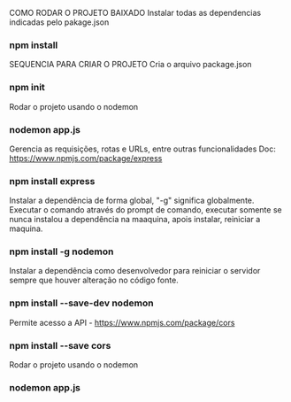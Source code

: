 COMO RODAR O PROJETO BAIXADO
Instalar todas as dependencias indicadas pelo pakage.json
### npm install

SEQUENCIA PARA CRIAR O PROJETO
Cria o arquivo package.json
### npm init

Rodar o projeto usando o nodemon
### nodemon app.js

Gerencia as requisições, rotas e URLs, entre outras funcionalidades
Doc: https://www.npmjs.com/package/express 
### npm install express

Instalar a dependência de forma global, "-g" significa globalmente. Executar o comando através do prompt de comando, executar somente se nunca instalou a dependência na maaquina, apois instalar, reiniciar a maquina.
### npm install -g nodemon

Instalar a dependência como desenvolvedor para reiniciar o servidor sempre que houver alteração no código fonte.
### npm install --save-dev nodemon

Permite acesso a API - https://www.npmjs.com/package/cors
### npm install --save cors 

Rodar o projeto usando o nodemon
### nodemon app.js